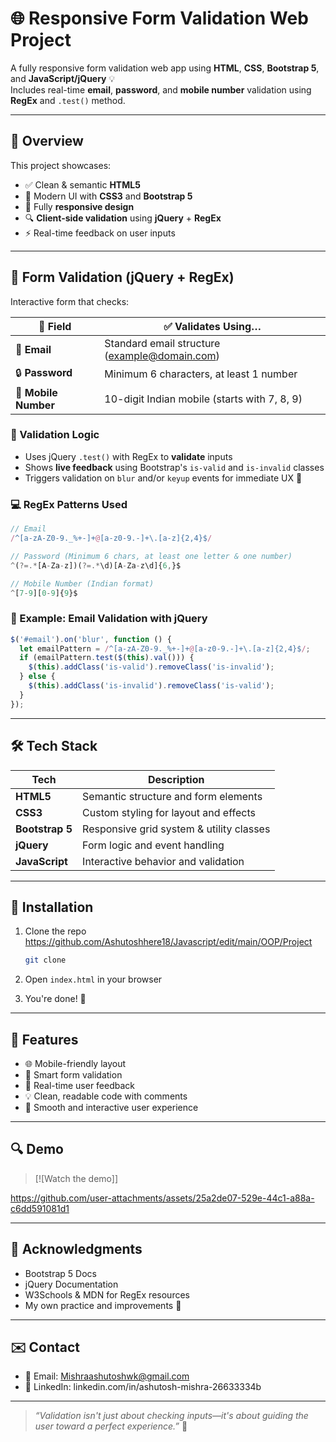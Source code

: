 
# 🌐 Responsive Form Validation Web Project

A fully responsive form validation web app using **HTML**, **CSS**, **Bootstrap 5**, and **JavaScript/jQuery** 💡  
Includes real-time **email**, **password**, and **mobile number** validation using **RegEx** and `.test()` method.

---

## 📌 Overview

This project showcases:

- ✅ Clean & semantic **HTML5**
- 🎨 Modern UI with **CSS3** and **Bootstrap 5**
- 📲 Fully **responsive design**
- 🔍 **Client-side validation** using **jQuery** + **RegEx**
- ⚡ Real-time feedback on user inputs

---

## 🧪 Form Validation (jQuery + RegEx)

Interactive form that checks:

| 📝 Field          | ✅ Validates Using…                           |
|------------------|-----------------------------------------------|
| 📧 **Email**       | Standard email structure (example@domain.com) |
| 🔒 **Password**    | Minimum 6 characters, at least 1 number        |
| 📱 **Mobile Number** | 10-digit Indian mobile (starts with 7, 8, 9)   |

### 🔧 Validation Logic

- Uses jQuery `.test()` with RegEx to **validate** inputs  
- Shows **live feedback** using Bootstrap's `is-valid` and `is-invalid` classes  
- Triggers validation on `blur` and/or `keyup` events for immediate UX 🚀

### 💻 RegEx Patterns Used

```javascript
// Email
/^[a-zA-Z0-9._%+-]+@[a-z0-9.-]+\.[a-z]{2,4}$/

// Password (Minimum 6 chars, at least one letter & one number)
^(?=.*[A-Za-z])(?=.*\d)[A-Za-z\d]{6,}$

// Mobile Number (Indian format)
^[7-9][0-9]{9}$
````

### 📸 Example: Email Validation with jQuery

```javascript
$('#email').on('blur', function () {
  let emailPattern = /^[a-zA-Z0-9._%+-]+@[a-z0-9.-]+\.[a-z]{2,4}$/;
  if (emailPattern.test($(this).val())) {
    $(this).addClass('is-valid').removeClass('is-invalid');
  } else {
    $(this).addClass('is-invalid').removeClass('is-valid');
  }
});
```

---

## 🛠️ Tech Stack

| Tech            | Description                              |
| --------------- | ---------------------------------------- |
| **HTML5**       | Semantic structure and form elements     |
| **CSS3**        | Custom styling for layout and effects    |
| **Bootstrap 5** | Responsive grid system & utility classes |
| **jQuery**      | Form logic and event handling            |
| **JavaScript**  | Interactive behavior and validation      |

---

## 🔧 Installation

1. Clone the repo
https://github.com/Ashutoshhere18/Javascript/edit/main/OOP/Project
   ```bash
   git clone 
   ```

2. Open `index.html` in your browser

3. You're done! 🎉

---

## 🌟 Features

* 🌐 Mobile-friendly layout
* 🧠 Smart form validation
* 💬 Real-time user feedback
* 💡 Clean, readable code with comments
* 🔄 Smooth and interactive user experience

---

## 🔍 Demo
> [![Watch the demo]]


https://github.com/user-attachments/assets/25a2de07-529e-44c1-a88a-c6dd591081d1



---


## 🙌 Acknowledgments

* Bootstrap 5 Docs
* jQuery Documentation
* W3Schools & MDN for RegEx resources
* My own practice and improvements 🎯

---

## ✉️ Contact

* 📧 Email: Mishraashutoshwk@gmail.com
* 💼 LinkedIn: linkedin.com/in/ashutosh-mishra-26633334b

---

> *“Validation isn't just about checking inputs—it's about guiding the user toward a perfect experience.”* 💬

```


